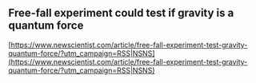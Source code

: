## Free-fall experiment could test if gravity is a quantum force
  
  [https://www.newscientist.com/article/free-fall-experiment-test-gravity-quantum-force/?utm_campaign=RSS|NSNS](https://www.newscientist.com/article/free-fall-experiment-test-gravity-quantum-force/?utm_campaign=RSS|NSNS)